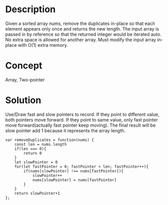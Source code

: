 # Description
Given a sorted array nums, remove the duplicates in-place so that each element appears only once and returns the new length. The input array is passed in by reference so that the returned integer would be iterated auto. No extra space is allowed for another array. Must modify the input array in-place with O(1) extra memory.

# Concept
Array, Two-pointer 

# Solution
Use/Draw fast and slow pointers to record. If they point to different value, both pointers move forward. If they point to same value, only fast pointer move forward(actually fast pointer keep moving). The final result will be slow pointer add 1 because it represents the array length.
```
var removeDuplicates = function(nums) {
    const len = nums.length  
    if(len === 0){
        return 0
    }
    let slowPointer = 0
    for(let fastPointer = 0; fastPointer < len; fastPointer++){
        if(nums[slowPointer] !== nums[fastPointer]){
            slowPointer++
            nums[slowPointer] = nums[fastPointer]
        }
    }
    return slowPointer+1
};
```
